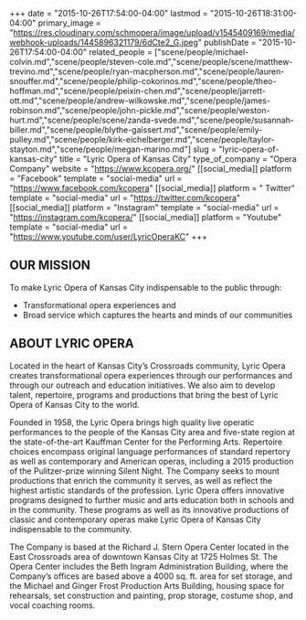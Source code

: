 +++
date = "2015-10-26T17:54:00-04:00"
lastmod = "2015-10-26T18:31:00-04:00"
primary_image = "https://res.cloudinary.com/schmopera/image/upload/v1545409169/media/webhook-uploads/1445896321179/6dCte2_G.jpeg"
publishDate = "2015-10-26T17:54:00-04:00"
related_people = ["scene/people/michael-colvin.md","scene/people/steven-cole.md","scene/people/scene/matthew-trevino.md","scene/people/ryan-macpherson.md","scene/people/lauren-snouffer.md","scene/people/philip-cokorinos.md","scene/people/theo-hoffman.md","scene/people/peixin-chen.md","scene/people/jarrett-ott.md","scene/people/andrew-wilkowske.md","scene/people/james-robinson.md","scene/people/john-pickle.md","scene/people/weston-hurt.md","scene/people/scene/zanda-svede.md","scene/people/susannah-biller.md","scene/people/blythe-gaissert.md","scene/people/emily-pulley.md","scene/people/kirk-eichelberger.md","scene/people/taylor-stayton.md","scene/people/megan-marino.md"]
slug = "lyric-opera-of-kansas-city"
title = "Lyric Opera of Kansas City"
type_of_company = "Opera Company"
website = "https://www.kcopera.org/"
[[social_media]]
platform = "Facebook"
template = "social-media"
url = "https://www.facebook.com/kcopera"
[[social_media]]
platform = " Twitter"
template = "social-media"
url = "https://twitter.com/kcopera"
[[social_media]]
platform = "Instagram"
template = "social-media"
url = "https://instagram.com/kcopera/"
[[social_media]]
platform = "Youtube"
template = "social-media"
url = "https://www.youtube.com/user/LyricOperaKC"
+++

## OUR MISSION

To make Lyric Opera of Kansas City indispensable to the public through:

- Transformational opera experiences and
- Broad service which captures the hearts and minds of our communities

## ABOUT LYRIC OPERA

Located in the heart of Kansas City’s Crossroads community, Lyric Opera creates transformational opera experiences through our performances and through our outreach and education initiatives. We also aim to develop talent, repertoire, programs and productions that bring the best of Lyric Opera of Kansas City to the world.

Founded in 1958, the Lyric Opera brings high quality live operatic performances to the people of the Kansas City area and five-state region at the state-of-the-art Kauffman Center for the Performing Arts. Repertoire choices encompass original language performances of standard repertory as well as contemporary and American operas, including a 2015 production of the Pulitzer-prize winning Silent Night.  The Company seeks to mount productions that enrich the community it serves, as well as reflect the highest artistic standards of the profession. Lyric Opera offers innovative programs designed to further music and arts education both in schools and in the community. These programs as well as its innovative productions of classic and contemporary operas make Lyric Opera of Kansas City indispensable to the community.

The Company is based at the Richard J. Stern Opera Center located in the East Crossroads area of downtown Kansas City at 1725 Holmes St.  The Opera Center includes the Beth Ingram Administration Building, where the Company’s offices are based above a 4000 sq. ft. area for set storage, and the Michael and Ginger Frost Production Arts Building, housing space for rehearsals, set construction and painting, prop storage, costume shop, and vocal coaching rooms.
